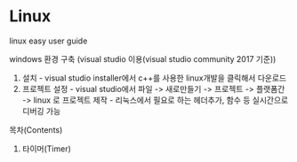 # Linux
linux easy user guide

windows 환경 구축 (visual studio 이용(visual studio community 2017 기준))
  1. 설치
    - visual studio installer에서 c++를 사용한 linux개발을 클릭해서 다운로드
  2. 프로젝트 설정
    - visual studio에서 파일 -> 새로만들기 -> 프로젝트 -> 플랫폼간 -> linux 로 프로젝트 제작
    - 리눅스에서 필요로 하는 헤더추가, 함수 등 실시간으로 디버깅 가능

목차(Contents)

1. 타이머(Timer)
